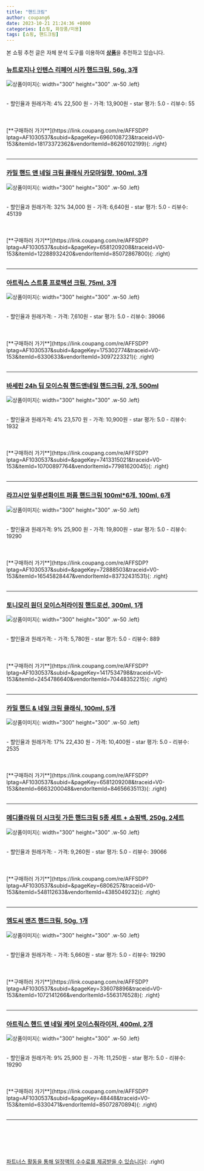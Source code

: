 ```yaml
---
title: "핸드크림"
author: coupang6
date: 2023-10-21 21:24:36 +0800
categories: [쇼핑, 화장품/미용]
tags: [쇼핑, 핸드크림]
---
```


본 쇼핑 추천 글은 자체 분석 도구를 이용하여 [**상품**](https://link.coupang.com/a/bao1ui)을 추천하고 있습니다.

### [뉴트로지나 인텐스 리페어 시카 핸드크림, 56g, 3개](https://link.coupang.com/re/AFFSDP?lptag=AF1030537&subid=&pageKey=6960108723&traceid=V0-153&itemId=18173372362&vendorItemId=86260102199)

![상품이미지](https://thumbnail9.coupangcdn.com/thumbnails/remote/230x230ex/image/vendor_inventory/0967/b8cef46c4aa52cc3bf99a103b50367c1b6d4079ad1f5ebbbddf9133c67ed.jpg){: width="300" height="300" .w-50 .left}


<br>
- 할인율과 원래가격: 4%  22,500   원
- 가격: 13,900원
- star 평가: 5.0
- 리뷰수: 55
<br>
<br>
<br>
<br>
[**구매하러 가기**](https://link.coupang.com/re/AFFSDP?lptag=AF1030537&subid=&pageKey=6960108723&traceid=V0-153&itemId=18173372362&vendorItemId=86260102199){: .right}
<br>
<br>

---

### [카밀 핸드 앤 네일 크림 클래식 카모마일향, 100ml, 3개](https://link.coupang.com/re/AFFSDP?lptag=AF1030537&subid=&pageKey=6581209208&traceid=V0-153&itemId=12288932420&vendorItemId=85072867800)

![상품이미지](https://thumbnail8.coupangcdn.com/thumbnails/remote/230x230ex/image/retail/images/1674391622172508-821c41ba-7806-48b6-b5a9-b80cada8aa49.jpg){: width="300" height="300" .w-50 .left}


<br>
- 할인율과 원래가격: 32%  34,000   원
- 가격: 6,640원
- star 평가: 5.0
- 리뷰수: 45139
<br>
<br>
<br>
<br>
[**구매하러 가기**](https://link.coupang.com/re/AFFSDP?lptag=AF1030537&subid=&pageKey=6581209208&traceid=V0-153&itemId=12288932420&vendorItemId=85072867800){: .right}
<br>
<br>

---

### [아트릭스 스트롱 프로텍션 크림, 75ml, 3개](https://link.coupang.com/re/AFFSDP?lptag=AF1030537&subid=&pageKey=175302774&traceid=V0-153&itemId=6330633&vendorItemId=3097223321)

![상품이미지](https://thumbnail9.coupangcdn.com/thumbnails/remote/230x230ex/image/retail/images/467997362344307-838db148-9ae6-479a-bd8e-85779b504614.jpg){: width="300" height="300" .w-50 .left}


<br>
- 할인율과 원래가격: 
- 가격: 7,610원
- star 평가: 5.0
- 리뷰수: 39066
<br>
<br>
<br>
<br>
[**구매하러 가기**](https://link.coupang.com/re/AFFSDP?lptag=AF1030537&subid=&pageKey=175302774&traceid=V0-153&itemId=6330633&vendorItemId=3097223321){: .right}
<br>
<br>

---

### [바세린 24h 딥 모이스춰 핸드앤네일 핸드크림, 2개, 500ml](https://link.coupang.com/re/AFFSDP?lptag=AF1030537&subid=&pageKey=7413315021&traceid=V0-153&itemId=10700897764&vendorItemId=77981620045)

![상품이미지](https://thumbnail7.coupangcdn.com/thumbnails/remote/230x230ex/image/retail/images/2984574307508586-a36ee9b4-908b-4bd5-ba47-5e05cc7d5919.jpg){: width="300" height="300" .w-50 .left}


<br>
- 할인율과 원래가격: 4%  23,570   원
- 가격: 10,900원
- star 평가: 5.0
- 리뷰수: 1932
<br>
<br>
<br>
<br>
[**구매하러 가기**](https://link.coupang.com/re/AFFSDP?lptag=AF1030537&subid=&pageKey=7413315021&traceid=V0-153&itemId=10700897764&vendorItemId=77981620045){: .right}
<br>
<br>

---

### [라끄시안 일루션화이트 퍼퓸 핸드크림 100ml*6개, 100ml, 6개](https://link.coupang.com/re/AFFSDP?lptag=AF1030537&subid=&pageKey=72888503&traceid=V0-153&itemId=16545828447&vendorItemId=83732431531)

![상품이미지](https://thumbnail10.coupangcdn.com/thumbnails/remote/230x230ex/image/vendor_inventory/caaa/f47b5f9edca50d470e0bac82fb7eae2775846dfcbfb87e7499901408e2c5.jpg){: width="300" height="300" .w-50 .left}


<br>
- 할인율과 원래가격: 9%  25,900   원
- 가격: 19,800원
- star 평가: 5.0
- 리뷰수: 19290
<br>
<br>
<br>
<br>
[**구매하러 가기**](https://link.coupang.com/re/AFFSDP?lptag=AF1030537&subid=&pageKey=72888503&traceid=V0-153&itemId=16545828447&vendorItemId=83732431531){: .right}
<br>
<br>

---

### [토니모리 원더 모이스처라이징 핸드로션, 300ml, 1개](https://link.coupang.com/re/AFFSDP?lptag=AF1030537&subid=&pageKey=1417534798&traceid=V0-153&itemId=2454786640&vendorItemId=70448352215)

![상품이미지](https://thumbnail7.coupangcdn.com/thumbnails/remote/230x230ex/image/retail/images/2020/03/30/16/6/a00d53bb-d7ed-49d5-9415-054dafc53fb9.jpg){: width="300" height="300" .w-50 .left}


<br>
- 할인율과 원래가격: 
- 가격: 5,780원
- star 평가: 5.0
- 리뷰수: 889
<br>
<br>
<br>
<br>
[**구매하러 가기**](https://link.coupang.com/re/AFFSDP?lptag=AF1030537&subid=&pageKey=1417534798&traceid=V0-153&itemId=2454786640&vendorItemId=70448352215){: .right}
<br>
<br>

---

### [카밀 핸드 & 네일 크림 클래식, 100ml, 5개](https://link.coupang.com/re/AFFSDP?lptag=AF1030537&subid=&pageKey=6581209208&traceid=V0-153&itemId=6663200048&vendorItemId=84656635113)

![상품이미지](https://thumbnail8.coupangcdn.com/thumbnails/remote/230x230ex/image/retail/images/7371121144163373-83a67921-3428-4600-91f3-d2c2ebb0425c.jpg){: width="300" height="300" .w-50 .left}


<br>
- 할인율과 원래가격: 17%  22,430   원
- 가격: 10,400원
- star 평가: 5.0
- 리뷰수: 2535
<br>
<br>
<br>
<br>
[**구매하러 가기**](https://link.coupang.com/re/AFFSDP?lptag=AF1030537&subid=&pageKey=6581209208&traceid=V0-153&itemId=6663200048&vendorItemId=84656635113){: .right}
<br>
<br>

---

### [메디플라워 더 시크릿 가든 핸드크림 5종 세트 + 쇼핑백, 250g, 2세트](https://link.coupang.com/re/AFFSDP?lptag=AF1030537&subid=&pageKey=6806257&traceid=V0-153&itemId=548112633&vendorItemId=4385049232)

![상품이미지](https://thumbnail10.coupangcdn.com/thumbnails/remote/230x230ex/image/retail/images/8844447517382896-de6caaae-a8fd-4e2c-a7a2-6332277259f5.jpg){: width="300" height="300" .w-50 .left}


<br>
- 할인율과 원래가격: 
- 가격: 9,260원
- star 평가: 5.0
- 리뷰수: 39066
<br>
<br>
<br>
<br>
[**구매하러 가기**](https://link.coupang.com/re/AFFSDP?lptag=AF1030537&subid=&pageKey=6806257&traceid=V0-153&itemId=548112633&vendorItemId=4385049232){: .right}
<br>
<br>

---

### [엠도씨 맨즈 핸드크림, 50g, 1개](https://link.coupang.com/re/AFFSDP?lptag=AF1030537&subid=&pageKey=336078896&traceid=V0-153&itemId=1072141266&vendorItemId=5563176528)

![상품이미지](https://thumbnail7.coupangcdn.com/thumbnails/remote/230x230ex/image/retail/images/2019/11/11/15/6/f321dcff-7200-47c1-9ba5-d851bf52db75.jpg){: width="300" height="300" .w-50 .left}


<br>
- 할인율과 원래가격: 
- 가격: 5,660원
- star 평가: 5.0
- 리뷰수: 19290
<br>
<br>
<br>
<br>
[**구매하러 가기**](https://link.coupang.com/re/AFFSDP?lptag=AF1030537&subid=&pageKey=336078896&traceid=V0-153&itemId=1072141266&vendorItemId=5563176528){: .right}
<br>
<br>

---

### [아트릭스 핸드 앤 네일 케어 모이스춰라이저, 400ml, 2개](https://link.coupang.com/re/AFFSDP?lptag=AF1030537&subid=&pageKey=48448&traceid=V0-153&itemId=6330471&vendorItemId=85072870894)

![상품이미지](https://thumbnail10.coupangcdn.com/thumbnails/remote/230x230ex/image/retail/images/711284542215835-4b6c871d-9ff0-4c78-aeec-17c50258e915.jpg){: width="300" height="300" .w-50 .left}


<br>
- 할인율과 원래가격: 9%  25,900   원
- 가격: 11,250원
- star 평가: 5.0
- 리뷰수: 19290
<br>
<br>
<br>
<br>
[**구매하러 가기**](https://link.coupang.com/re/AFFSDP?lptag=AF1030537&subid=&pageKey=48448&traceid=V0-153&itemId=6330471&vendorItemId=85072870894){: .right}
<br>
<br>

---
<br><br><br><br><br> [파트너스 활동을 통해 일정액의 수수료를 제공받을 수 있습니다](https://link.coupang.com/a/bao1ui){: .right}